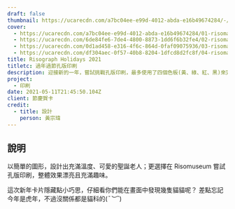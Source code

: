 ```yaml
---
draft: false
thumbnail: https://ucarecdn.com/a7bc04ee-e99d-4012-abda-e16b49674284/-/scale_crop/1200x630/smart/
cover:
  - https://ucarecdn.com/a7bc04ee-e99d-4012-abda-e16b49674284/01-risoman-2021聖誕節卡片.webp
  - https://ucarecdn.com/6de84fe6-7de4-4800-8873-1dd6f6b32fe4/02-risoman-2021聖誕節卡片.webp
  - https://ucarecdn.com/0d1ad458-e316-4f6c-864d-0faf09075936/03-risoman-2021虎年卡片.webp
  - https://ucarecdn.com/df304aec-0f57-40b8-8204-1dfcd8d2fc8f/04-risoman-2021虎年卡片.webp
title: Risograph Holidays 2021
titletc: 過年過節孔版印刷
description: 迎接新的一年，嘗試挑戰孔版印刷，最多使用了四個色板(黃、綠、紅、黑)來完成這次的創作，三角東東祝大家新年愉快！​。
project:
  - 印刷
date: 2021-05-11T21:45:50.104Z
client: 節慶賀卡
credit:
  - title: 設計
    person: 黃宗瑋
---
```


## 說明

以簡單的圖形，設計出充滿溫度、可愛的聖誕老人；更選擇在 Risomuseum 嘗試孔版印刷，整體效果漂亮且充滿趣味。​

這次新年卡片隱藏點小巧思，仔細看你們能在畫面中發現幾隻貓貓呢？
差點忘記今年是虎年，不過沒關係都是貓科的(*¯︶¯*)
